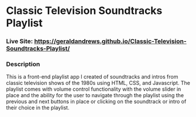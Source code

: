 # Classic Television Soundtracks Playlist
### Live Site: https://geraldandrews.github.io/Classic-Television-Soundtracks-Playlist/

### Description 
This is a front-end playlist app I created of soundtracks and intros from classic television shows of the 1980s using HTML, CSS, and Javascript. The playlist comes with volume 
control functionality with the volume slider in place and the ability for the user to navigate through the playlist using the previous and next buttons in place or clicking on
the soundtrack or intro of their choice in the playlist.
